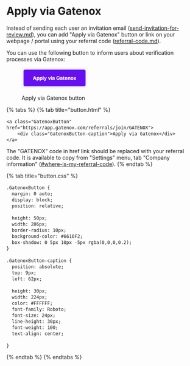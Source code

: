 # Apply via Gatenox

Instead of sending each user an invitation email ([send-invitation-for-review.md](send-invitation-for-review.md "mention")), you can add "Apply via Gatenox" button or link on your webpage / portal using your referral code ([referral-code.md](referral-code.md "mention")).

You can use the following button to inform users about verification processes via Gatenox:

<figure><img src="../../Images/apply_via_gatenox.png" alt="Apply via Gatenox"><figcaption><p>Apply via Gatenox button</p></figcaption></figure>

{% tabs %}
{% tab title="button.html" %}
```
<a class="GatenoxButton" href="https://app.gatenox.com/referrals/join/GATENOX">
	<div class="GatenoxButton-caption">Apply via Gatenox</div>
</a>
```

The "GATENOX" code in href link should be replaced with your referral code. It is available to copy from "Settings" menu, tab "Company information" ([#where-is-my-referral-code](referral-code.md#where-is-my-referral-code "mention")).
{% endtab %}

{% tab title="button.css" %}
```
.GatenoxButton {
  margin: 0 auto;
  display: block;
  position: relative;

  height: 50px;
  width: 286px;
  border-radius: 10px;
  background-color: #6610F2;
  box-shadow: 0 5px 10px -5px rgba(0,0,0,0.2);
}

.GatenoxButton-caption {
  position: absolute;
  top: 9px;
  left: 62px;

  height: 30px;
  width: 224px;
  color: #FFFFFF;
  font-family: Roboto;
  font-size: 24px;
  line-height: 30px;
  font-weight: 100;
  text-align: center;

}
```
{% endtab %}
{% endtabs %}
